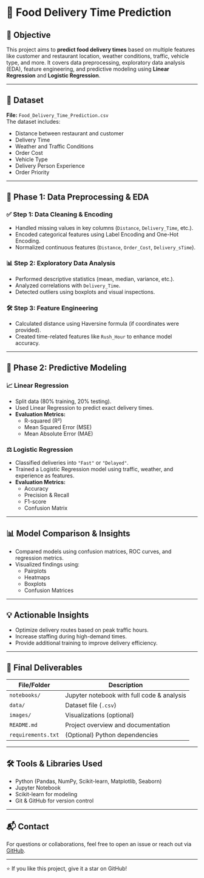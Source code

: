 # 🛵 Food Delivery Time Prediction

## 📌 Objective
This project aims to **predict food delivery times** based on multiple features like customer and restaurant location, weather conditions, traffic, vehicle type, and more. It covers data preprocessing, exploratory data analysis (EDA), feature engineering, and predictive modeling using **Linear Regression** and **Logistic Regression**.

---

## 📁 Dataset
**File:** `Food_Delivery_Time_Prediction.csv`  
The dataset includes:
- Distance between restaurant and customer
- Delivery Time
- Weather and Traffic Conditions
- Order Cost
- Vehicle Type
- Delivery Person Experience
- Order Priority

---

## 🔎 Phase 1: Data Preprocessing & EDA

### ✅ Step 1: Data Cleaning & Encoding
- Handled missing values in key columns (`Distance`, `Delivery_Time`, etc.).
- Encoded categorical features using Label Encoding and One-Hot Encoding.
- Normalized continuous features (`Distance`, `Order_Cost`, `Delivery_sTime`).

### 📊 Step 2: Exploratory Data Analysis
- Performed descriptive statistics (mean, median, variance, etc.).
- Analyzed correlations with `Delivery_Time`.
- Detected outliers using boxplots and visual inspections.

### 🛠️ Step 3: Feature Engineering
- Calculated distance using Haversine formula (if coordinates were provided).
- Created time-related features like `Rush_Hour` to enhance model accuracy.

---

## 🤖 Phase 2: Predictive Modeling

### 📈 Linear Regression
- Split data (80% training, 20% testing).
- Used Linear Regression to predict exact delivery times.
- **Evaluation Metrics:**
  - R-squared (R²)
  - Mean Squared Error (MSE)
  - Mean Absolute Error (MAE)

### ⚖️ Logistic Regression
- Classified deliveries into `"Fast"` or `"Delayed"`.
- Trained a Logistic Regression model using traffic, weather, and experience as features.
- **Evaluation Metrics:**
  - Accuracy
  - Precision & Recall
  - F1-score
  - Confusion Matrix

---

## 📊 Model Comparison & Insights

- Compared models using confusion matrices, ROC curves, and regression metrics.
- Visualized findings using:
  - Pairplots
  - Heatmaps
  - Boxplots
  - Confusion Matrices

---

## 💡 Actionable Insights
- Optimize delivery routes based on peak traffic hours.
- Increase staffing during high-demand times.
- Provide additional training to improve delivery efficiency.

---

## 🚀 Final Deliverables

| File/Folder       | Description                                |
|-------------------|--------------------------------------------|
| `notebooks/`      | Jupyter notebook with full code & analysis |
| `data/`           | Dataset file (`.csv`)                      |
| `images/`         | Visualizations (optional)                  |
| `README.md`       | Project overview and documentation         |
| `requirements.txt`| (Optional) Python dependencies             |

---

## 🛠 Tools & Libraries Used
- Python (Pandas, NumPy, Scikit-learn, Matplotlib, Seaborn)
- Jupyter Notebook
- Scikit-learn for modeling
- Git & GitHub for version control

---

## 📬 Contact
For questions or collaborations, feel free to open an issue or reach out via [GitHub](https://github.com/).

---

⭐ If you like this project, give it a star on GitHub!
